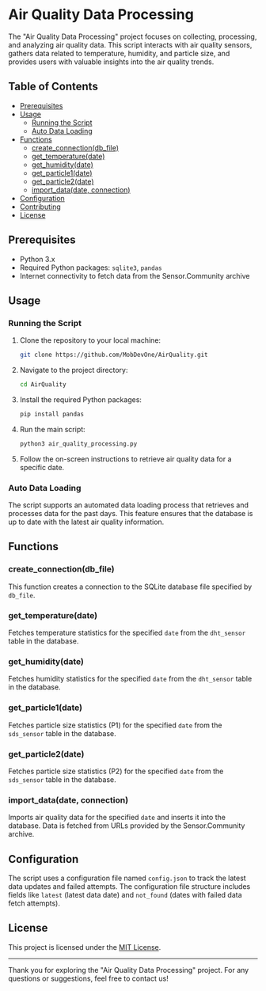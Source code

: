 # Air Quality Data Processing

The "Air Quality Data Processing" project focuses on collecting, processing, and analyzing air quality data. This script interacts with air quality sensors, gathers data related to temperature, humidity, and particle size, and provides users with valuable insights into the air quality trends.

## Table of Contents

- [Prerequisites](#prerequisites)
- [Usage](#usage)
  - [Running the Script](#running-the-script)
  - [Auto Data Loading](#auto-data-loading)
- [Functions](#functions)
  - [create_connection(db_file)](#create_connectiondb_file)
  - [get_temperature(date)](#get_temperaturedate)
  - [get_humidity(date)](#get_humiditydate)
  - [get_particle1(date)](#get_particle1date)
  - [get_particle2(date)](#get_particle2date)
  - [import_data(date, connection)](#import_datadate-connection)
- [Configuration](#configuration)
- [Contributing](#contributing)
- [License](#license)

## Prerequisites

- Python 3.x
- Required Python packages: `sqlite3`, `pandas`
- Internet connectivity to fetch data from the Sensor.Community archive

## Usage

### Running the Script

1. Clone the repository to your local machine:
   ```bash
   git clone https://github.com/MobDevOne/AirQuality.git
   ```

2. Navigate to the project directory:
   ```bash
   cd AirQuality
   ```

3. Install the required Python packages:
   ```bash
   pip install pandas
   ```

4. Run the main script:
   ```bash
   python3 air_quality_processing.py
   ```

5. Follow the on-screen instructions to retrieve air quality data for a specific date.

### Auto Data Loading

The script supports an automated data loading process that retrieves and processes data for the past days. This feature ensures that the database is up to date with the latest air quality information.

## Functions

### create_connection(db_file)

This function creates a connection to the SQLite database file specified by `db_file`.

### get_temperature(date)

Fetches temperature statistics for the specified `date` from the `dht_sensor` table in the database.

### get_humidity(date)

Fetches humidity statistics for the specified `date` from the `dht_sensor` table in the database.

### get_particle1(date)

Fetches particle size statistics (P1) for the specified `date` from the `sds_sensor` table in the database.

### get_particle2(date)

Fetches particle size statistics (P2) for the specified `date` from the `sds_sensor` table in the database.

### import_data(date, connection)

Imports air quality data for the specified `date` and inserts it into the database. Data is fetched from URLs provided by the Sensor.Community archive.

## Configuration

The script uses a configuration file named `config.json` to track the latest data updates and failed attempts. The configuration file structure includes fields like `latest` (latest data date) and `not_found` (dates with failed data fetch attempts).

## License

This project is licensed under the [MIT License](LICENSE).

---

Thank you for exploring the "Air Quality Data Processing" project. For any questions or suggestions, feel free to contact us!
